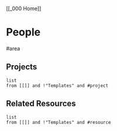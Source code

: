 [[_000 Home]]
# People
#area

## Projects
```dataview
list
from [[]] and !"Templates" and #project
```

## Related Resources
```dataview
list
from [[]] and !"Templates" and #resource
```
